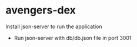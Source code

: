 # avengers-dex

Install json-server to run the application
 - Run json-server with db/db.json file in port 3001
